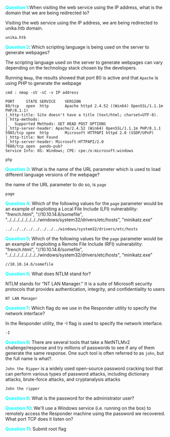 <span style="color:cyan">**Question 1**</span>:When visiting the web service using the IP address, what is the domain that we are being redirected to?

Visiting the web service using the IP address, we are being redirected to unika.htb domain. 

    unika.htb

<span style="color:cyan">**Question 2**</span>: Which scripting language is being used on the server to generate webpages?

The scripting language used on the server to generate webpages can vary depending on the technology stack chosen by the developers. 

Running `Nmap`, the results showed that port 80 is active and that `Apache` is using PHP to generate the webpage

```
cmd : nmap -sV -sC -v IP address

PORT     STATE SERVICE    VERSION
80/tcp   open  http       Apache httpd 2.4.52 ((Win64) OpenSSL/1.1.1m PHP/8.1.1)
|_http-title: Site doesn't have a title (text/html; charset=UTF-8).
| http-methods: 
|_  Supported Methods: GET HEAD POST OPTIONS
|_http-server-header: Apache/2.4.52 (Win64) OpenSSL/1.1.1m PHP/8.1.1
5985/tcp open  http       Microsoft HTTPAPI httpd 2.0 (SSDP/UPnP)
|_http-title: Not Found
|_http-server-header: Microsoft-HTTPAPI/2.0
7680/tcp open  pando-pub?
Service Info: OS: Windows; CPE: cpe:/o:microsoft:windows

```
    php

<span style="color:cyan">**Question 3**</span>: What is the name of the URL parameter which is used to load different language versions of the webpage?

the name of the URL parameter to do so, is `page`
 
    page

<span style="color:cyan">**Question 4**</span>: Which of the following values for the `page` parameter would be an example of exploiting a Local File Include (LFI) vulnerability: "french.html", "//10.10.14.6/somefile", "../../../../../../../../windows/system32/drivers/etc/hosts", "minikatz.exe"

    ../../../../../../../../windows/system32/drivers/etc/hosts


<span style="color:cyan">**Question 5**</span>: Which of the following values for the `page` parameter would be an example of exploiting a Remote File Include (RFI) vulnerability: "french.html", "//10.10.14.6/somefile", "../../../../../../../../windows/system32/drivers/etc/hosts", "minikatz.exe"

    //10.10.14.6/somefile

<span style="color:cyan">**Question 6**</span>: What does NTLM stand for?

NTLM stands for "NT LAN Manager." It is a suite of Microsoft security protocols that provides authentication, integrity, and confidentiality to users

    NT LAN Manager

<span style="color:cyan">**Question 7**</span>: Which flag do we use in the Responder utility to specify the network interface?

In the Responder utility, the -I flag is used to specify the network interface.

    -I

<span style="color:cyan">**Question 8**</span>: There are several tools that take a NetNTLMv2 challenge/response and try millions of passwords to see if any of them generate the same response. One such tool is often referred to as `john`, but the full name is what?.

`John the Ripper` is a widely used open-source password cracking tool that can perform various types of password attacks, including dictionary attacks, brute-force attacks, and cryptanalysis attacks

    John the ripper

<span style="color:cyan">**Question 9**</span>: What is the password for the administrator user?



  

<span style="color:cyan">**Question 10**</span>: We'll use a Windows service (i.e. running on the box) to remotely access the Responder machine using the password we recovered. What port TCP does it listen on?

 

<span style="color:cyan">**Question 11**</span>: Submit root flag